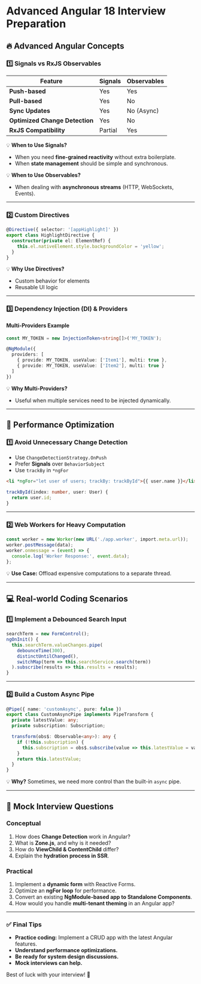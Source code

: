 # Advanced Angular 18 Interview Preparation

## **🔥 Advanced Angular Concepts**

### **1️⃣ Signals vs RxJS Observables**
| Feature  | Signals  | Observables |
|----------|---------|------------|
| **Push-based** | Yes | Yes |
| **Pull-based** | Yes | No |
| **Sync Updates** | Yes | No (Async) |
| **Optimized Change Detection** | Yes | No |
| **RxJS Compatibility** | Partial | Yes |

💡 **When to Use Signals?**
- When you need **fine-grained reactivity** without extra boilerplate.
- When **state management** should be simple and synchronous.

💡 **When to Use Observables?**
- When dealing with **asynchronous streams** (HTTP, WebSockets, Events).

---

### **2️⃣ Custom Directives**
```typescript
@Directive({ selector: '[appHighlight]' })
export class HighlightDirective {
  constructor(private el: ElementRef) {
    this.el.nativeElement.style.backgroundColor = 'yellow';
  }
}
```
💡 **Why Use Directives?**
- Custom behavior for elements
- Reusable UI logic

---

### **3️⃣ Dependency Injection (DI) & Providers**
#### **Multi-Providers Example**
```typescript
const MY_TOKEN = new InjectionToken<string[]>('MY_TOKEN');

@NgModule({
  providers: [
    { provide: MY_TOKEN, useValue: ['Item1'], multi: true },
    { provide: MY_TOKEN, useValue: ['Item2'], multi: true }
  ]
})
```
💡 **Why Multi-Providers?**
- Useful when multiple services need to be injected dynamically.

---

## **🚀 Performance Optimization**

### **1️⃣ Avoid Unnecessary Change Detection**
- Use `ChangeDetectionStrategy.OnPush`
- Prefer **Signals** over `BehaviorSubject`
- Use `trackBy` in `*ngFor`

```html
<li *ngFor="let user of users; trackBy: trackById">{{ user.name }}</li>
```
```typescript
trackById(index: number, user: User) {
  return user.id;
}
```

---

### **2️⃣ Web Workers for Heavy Computation**
```typescript
const worker = new Worker(new URL('./app.worker', import.meta.url));
worker.postMessage(data);
worker.onmessage = (event) => {
  console.log('Worker Response:', event.data);
};
```
💡 **Use Case:** Offload expensive computations to a separate thread.

---

## **💻 Real-world Coding Scenarios**

### **1️⃣ Implement a Debounced Search Input**
```typescript
searchTerm = new FormControl();
ngOnInit() {
  this.searchTerm.valueChanges.pipe(
    debounceTime(300),
    distinctUntilChanged(),
    switchMap(term => this.searchService.search(term))
  ).subscribe(results => this.results = results);
}
```

---

### **2️⃣ Build a Custom Async Pipe**
```typescript
@Pipe({ name: 'customAsync', pure: false })
export class CustomAsyncPipe implements PipeTransform {
  private latestValue: any;
  private subscription: Subscription;

  transform(obs$: Observable<any>): any {
    if (!this.subscription) {
      this.subscription = obs$.subscribe(value => this.latestValue = value);
    }
    return this.latestValue;
  }
}
```
💡 **Why?** Sometimes, we need more control than the built-in `async` pipe.

---

## **🤖 Mock Interview Questions**

### **Conceptual**
1. How does **Change Detection** work in Angular?
2. What is **Zone.js**, and why is it needed?
3. How do **ViewChild & ContentChild** differ?
4. Explain the **hydration process in SSR**.

### **Practical**
1. Implement a **dynamic form** with Reactive Forms.
2. Optimize an **ngFor loop** for performance.
3. Convert an existing **NgModule-based app to Standalone Components**.
4. How would you handle **multi-tenant theming** in an Angular app?

---

### ✅ **Final Tips**
- **Practice coding:** Implement a CRUD app with the latest Angular features.
- **Understand performance optimizations.**
- **Be ready for system design discussions.**
- **Mock interviews can help.**

Best of luck with your interview! 🚀

